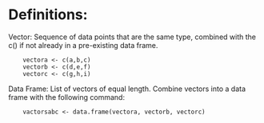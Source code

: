 # Definitions:

Vector: Sequence of data points that are the same type, combined with the c() if not already in a pre-existing data frame.

		vectora <- c(a,b,c)
		vectorb <- c(d,e,f)
		vectorc <- c(g,h,i)
		
Data Frame: List of vectors of equal length. Combine vectors into a data frame with the following command:

		vactorsabc <- data.frame(vectora, vectorb, vectorc)
